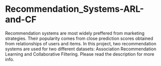 # Recommendation_Systems-ARL-and-CF
Recommendation systems are most widely preffered from marketing strategies. Their popularity comes from close prediction scores obtained from relationships of users and items. In this project, two recommendation systems are used for two different datasets: Association Recommendation Learning and Collaborative Filtering. Please read the description for more info.
